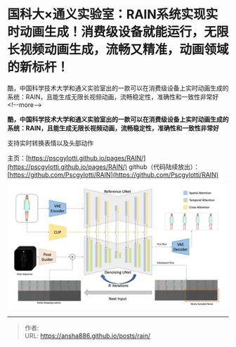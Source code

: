 # 国科大×通义实验室：RAIN系统实现实时动画生成！消费级设备就能运行，无限长视频动画生成，流畅又精准，动画领域的新标杆！

酷，中国科学技术大学和通义实验室出的一款可以在消费级设备上实时动画生成的系统：RAIN，且能生成无限长视频动画，流畅稳定性，准确性和一致性非常好
&lt;!--more--&gt;

**酷，中国科学技术大学和通义实验室出的一款可以在消费级设备上实时动画生成的系统：RAIN，且能生成无限长视频动画，流畅稳定性，准确性和一致性非常好**

支持实时转换表情以及头部动作

主页：[https://pscgylotti.github.io/pages/RAIN/](https://pscgylotti.github.io/pages/RAIN/) 
github（代码陆续放出）：[https://github.com/Pscgylotti/RAIN](https://github.com/Pscgylotti/RAIN)

![](https://raw.githubusercontent.com/ansha886/blog-images/master/RAIN.webp)

---

> 作者:   
> URL: https://ansha886.github.io/posts/rain/  

